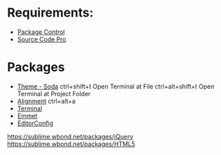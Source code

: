 # Requirements:

* [Package Control](https://sublime.wbond.net/)
* [Source Code Pro](https://github.com/adobe/Source-Code-Pro)

# Packages

* [Theme - Soda](https://github.com/buymeasoda/soda-theme)
ctrl+shift+t Open Terminal at File
ctrl+alt+shift+t Open Terminal at Project Folder
* [Alignment](http://wbond.net/sublime_packages/alignment)
ctrl+alt+a
* [Terminal](http://wbond.net/sublime_packages/terminal)
* [Emmet](http://docs.emmet.io/)
* [EditorConfig](http://editorconfig.org/)



https://sublime.wbond.net/packages/jQuery
https://sublime.wbond.net/packages/HTML5